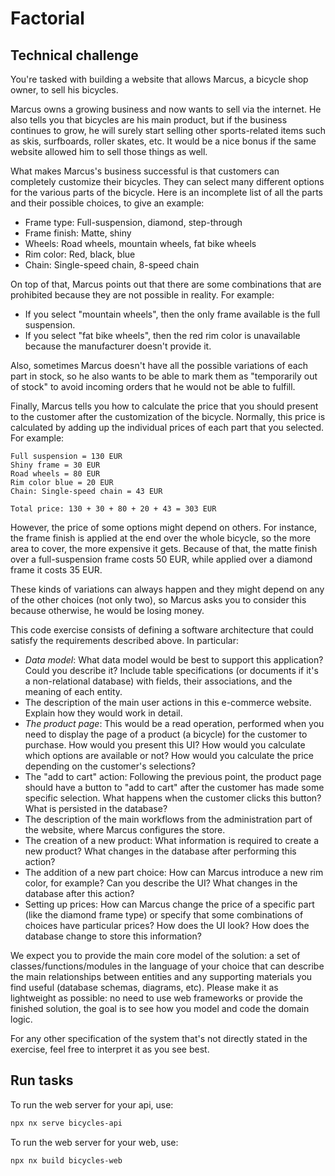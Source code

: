 # Factorial

## Technical challenge

You're tasked with building a website that allows Marcus, a bicycle shop owner, to sell his bicycles.

Marcus owns a growing business and now wants to sell via the internet. He also tells you that bicycles are his main product, but if the business continues to grow, he will surely start selling other sports-related items such as skis, surfboards, roller skates, etc. It would be a nice bonus if the same website allowed him to sell those things as well.

What makes Marcus's business successful is that customers can completely customize their bicycles. They can select many different options for the various parts of the bicycle. Here is an incomplete list of all the parts and their possible choices, to give an example:

- Frame type: Full-suspension, diamond, step-through
- Frame finish: Matte, shiny
- Wheels: Road wheels, mountain wheels, fat bike wheels
- Rim color: Red, black, blue
- Chain: Single-speed chain, 8-speed chain

On top of that, Marcus points out that there are some combinations that are prohibited because they are not possible in reality. For example:

- If you select "mountain wheels", then the only frame available is the full suspension.
- If you select "fat bike wheels", then the red rim color is unavailable because the manufacturer doesn't provide it.

Also, sometimes Marcus doesn't have all the possible variations of each part in stock, so he also wants to be able to mark them as "temporarily out of stock" to avoid incoming orders that he would not be able to fulfill.

Finally, Marcus tells you how to calculate the price that you should present to the customer after the customization of the bicycle. Normally, this price is calculated by adding up the individual prices of each part that you selected. For example:

```
Full suspension = 130 EUR
Shiny frame = 30 EUR
Road wheels = 80 EUR
Rim color blue = 20 EUR
Chain: Single-speed chain = 43 EUR

Total price: 130 + 30 + 80 + 20 + 43 = 303 EUR
```

However, the price of some options might depend on others. For instance, the frame finish is applied at the end over the whole bicycle, so the more area to cover, the more expensive it gets. Because of that, the matte finish over a full-suspension frame costs 50 EUR, while applied over a diamond frame it costs 35 EUR.

These kinds of variations can always happen and they might depend on any of the other choices (not only two), so Marcus asks you to consider this because otherwise, he would be losing money.

This code exercise consists of defining a software architecture that could satisfy the requirements described above. In particular:

- *Data model*: What data model would be best to support this application? Could you describe it? Include table specifications (or documents if it's a non-relational database) with fields, their associations, and the meaning of each entity.
- The description of the main user actions in this e-commerce website. Explain how they would work in detail.
- *The product page*: This would be a read operation, performed when you need to display the page of a product (a bicycle) for the customer to purchase. How would you present this UI? How would you calculate which options are available or not? How would you calculate the price depending on the customer's selections?
- The "add to cart" action: Following the previous point, the product page should have a button to "add to cart" after the customer has made some specific selection. What happens when the customer clicks this button? What is persisted in the database?
- The description of the main workflows from the administration part of the website, where Marcus configures the store.
- The creation of a new product: What information is required to create a new product? What changes in the database after performing this action?
- The addition of a new part choice: How can Marcus introduce a new rim color, for example? Can you describe the UI? What changes in the database after this action?
- Setting up prices: How can Marcus change the price of a specific part (like the diamond frame type) or specify that some combinations of choices have particular prices? How does the UI look? How does the database change to store this information?

We expect you to provide the main core model of the solution: a set of classes/functions/modules in the language of your choice that can describe the main relationships between entities and any supporting materials you find useful (database schemas, diagrams, etc). Please make it as lightweight as possible: no need to use web frameworks or provide the finished solution, the goal is to see how you model and code the domain logic.

For any other specification of the system that's not directly stated in the exercise, feel free to interpret it as you see best.

## Run tasks

To run the web server for your api, use:

```sh
npx nx serve bicycles-api
```

To run the web server for your web, use:

```sh
npx nx build bicycles-web
```